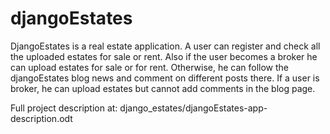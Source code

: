 # djangoEstates
DjangoEstates is a real estate application. 
A user can register and check all the uploaded estates for sale or rent. Also if the user becomes a broker he can upload estates for sale or for rent. 
Otherwise, he can follow the djangoEstates blog news and comment on different posts there.
If a user is broker, he can upload estates but cannot add comments in the blog page.

Full project description at: django_estates/djangoEstates-app-description.odt

